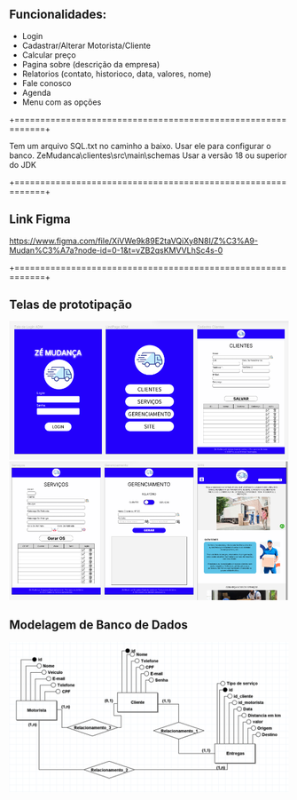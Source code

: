 ## Funcionalidades:

- Login 
- Cadastrar/Alterar Motorista/Cliente 
- Calcular preço 
- Pagina sobre (descrição da empresa)
- Relatorios (contato, historioco, data, valores, nome)
- Fale conosco
- Agenda
- Menu com as opções 

+============================================================+

Tem um arquivo SQL.txt no caminho a baixo. Usar ele para configurar o banco.
ZeMudanca\clientes\src\main\schemas
Usar a versão 18 ou superior do JDK

+============================================================+
## Link Figma

https://www.figma.com/file/XiVWe9k89E2taVQiXy8N8I/Z%C3%A9-Mudan%C3%A7a?node-id=0-1&t=vZB2qsKMVVLhSc4s-0

+============================================================+

## Telas de prototipação
![Tela de prototipação](/TelasPrototipação/IMAGEM1.png)
![Tela de prototipação](/TelasPrototipação/IMAGEM2.png)

## Modelagem de Banco de Dados
![Tela de prototipação](/TelasPrototipação/MER.png)